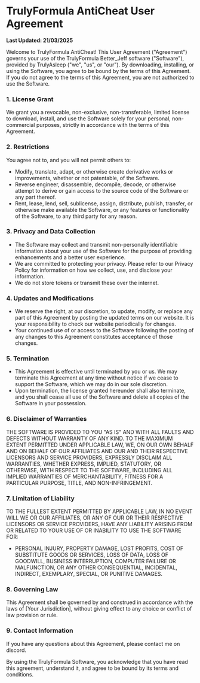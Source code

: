 # TrulyFormula AntiCheat User Agreement

**Last Updated:         21/03/2025**

Welcome to TrulyFormula AntiCheat! This User Agreement ("Agreement") governs your use of the TrulyFormula Better_Jeff software ("Software"), provided by TrulyAsleep ("we", "us", or "our"). By downloading, installing, or using the Software, you agree to be bound by the terms of this Agreement. If you do not agree to the terms of this Agreement, you are not authorized to use the Software.

### 1. License Grant

We grant you a revocable, non-exclusive, non-transferable, limited license to download, install, and use the Software solely for your personal, non-commercial purposes, strictly in accordance with the terms of this Agreement.

### 2. Restrictions

You agree not to, and you will not permit others to:
- Modify, translate, adapt, or otherwise create derivative works or improvements, whether or not patentable, of the Software.
- Reverse engineer, disassemble, decompile, decode, or otherwise attempt to derive or gain access to the source code of the Software or any part thereof.
- Rent, lease, lend, sell, sublicense, assign, distribute, publish, transfer, or otherwise make available the Software, or any features or functionality of the Software, to any third party for any reason.

### 3. Privacy and Data Collection

- The Software may collect and transmit non-personally identifiable information about your use of the Software for the purpose of providing enhancements and a better user experience.
- We are committed to protecting your privacy. Please refer to our Privacy Policy for information on how we collect, use, and disclose your information.
- We do not store tokens or transmit these over the internet.

### 4. Updates and Modifications

- We reserve the right, at our discretion, to update, modify, or replace any part of this Agreement by posting the updated terms on our website. It is your responsibility to check our website periodically for changes.
- Your continued use of or access to the Software following the posting of any changes to this Agreement constitutes acceptance of those changes.

### 5. Termination

- This Agreement is effective until terminated by you or us. We may terminate this Agreement at any time without notice if we cease to support the Software, which we may do in our sole discretion.
- Upon termination, the license granted hereunder shall also terminate, and you shall cease all use of the Software and delete all copies of the Software in your possession.

### 6. Disclaimer of Warranties

THE SOFTWARE IS PROVIDED TO YOU "AS IS" AND WITH ALL FAULTS AND DEFECTS WITHOUT WARRANTY OF ANY KIND. TO THE MAXIMUM EXTENT PERMITTED UNDER APPLICABLE LAW, WE, ON OUR OWN BEHALF AND ON BEHALF OF OUR AFFILIATES AND OUR AND THEIR RESPECTIVE LICENSORS AND SERVICE PROVIDERS, EXPRESSLY DISCLAIM ALL WARRANTIES, WHETHER EXPRESS, IMPLIED, STATUTORY, OR OTHERWISE, WITH RESPECT TO THE SOFTWARE, INCLUDING ALL IMPLIED WARRANTIES OF MERCHANTABILITY, FITNESS FOR A PARTICULAR PURPOSE, TITLE, AND NON-INFRINGEMENT.

### 7. Limitation of Liability

TO THE FULLEST EXTENT PERMITTED BY APPLICABLE LAW, IN NO EVENT WILL WE OR OUR AFFILIATES, OR ANY OF OUR OR THEIR RESPECTIVE LICENSORS OR SERVICE PROVIDERS, HAVE ANY LIABILITY ARISING FROM OR RELATED TO YOUR USE OF OR INABILITY TO USE THE SOFTWARE FOR:
- PERSONAL INJURY, PROPERTY DAMAGE, LOST PROFITS, COST OF SUBSTITUTE GOODS OR SERVICES, LOSS OF DATA, LOSS OF GOODWILL, BUSINESS INTERRUPTION, COMPUTER FAILURE OR MALFUNCTION, OR ANY OTHER CONSEQUENTIAL, INCIDENTAL, INDIRECT, EXEMPLARY, SPECIAL, OR PUNITIVE DAMAGES.

### 8. Governing Law

This Agreement shall be governed by and construed in accordance with the laws of [Your Jurisdiction], without giving effect to any choice or conflict of law provision or rule.

### 9. Contact Information

If you have any questions about this Agreement, please contact me on discord.

By using the TrulyFormula Software, you acknowledge that you have read this agreement, understand it, and agree to be bound by its terms and conditions.
